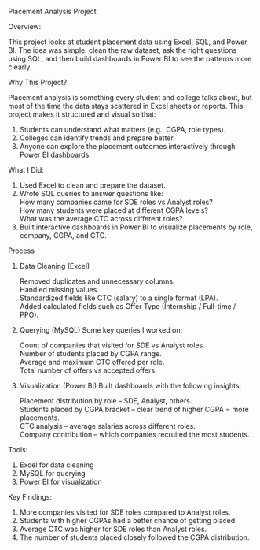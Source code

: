 Placement Analysis Project

Overview:

This project looks at student placement data using Excel, SQL, and Power BI. The idea was simple: clean the raw dataset, ask the right questions using SQL, and then build dashboards in Power BI to see the patterns more clearly.

Why This Project?

Placement analysis is something every student and college talks about, but most of the time the data stays scattered in Excel sheets or reports. This project makes it structured and visual so that:
   1) Students can understand what matters (e.g., CGPA, role types).    
   2) Colleges can identify trends and prepare better.  
   3) Anyone can explore the placement outcomes interactively through Power BI dashboards.

What I Did:
1) Used Excel to clean and prepare the dataset.
2) Wrote SQL queries to answer questions like:  
     How many companies came for SDE roles vs Analyst roles?  
     How many students were placed at different CGPA levels?  
     What was the average CTC across different roles?  
3) Built interactive dashboards in Power BI to visualize placements by role, company, CGPA, and CTC.

Process
1) Data Cleaning (Excel)
   
   Removed duplicates and unnecessary columns.  
   Handled missing values.  
   Standardized fields like CTC (salary) to a single format (LPA).   
   Added calculated fields such as Offer Type (Internship / Full-time / PPO). 

2) Querying (MySQL)
   Some key queries I worked on:
   
      Count of companies that visited for SDE vs Analyst roles.  
      Number of students placed by CGPA range.  
      Average and maximum CTC offered per role.  
      Total number of offers vs accepted offers.  

3) Visualization (Power BI)
   Built dashboards with the following insights:
   
      Placement distribution by role – SDE, Analyst, others.  
      Students placed by CGPA bracket – clear trend of higher CGPA = more placements.  
      CTC analysis – average salaries across different roles.  
      Company contribution – which companies recruited the most students.  

Tools:
1) Excel for data cleaning
2) MySQL for querying
3) Power BI for visualization

Key Findings: 

1) More companies visited for SDE roles compared to Analyst roles.  
2) Students with higher CGPAs had a better chance of getting placed.  
3) Average CTC was higher for SDE roles than Analyst roles.  
4) The number of students placed closely followed the CGPA distribution.  







